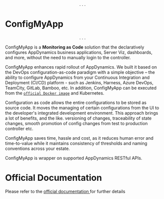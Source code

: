 <center>. . .</center>

# ConfigMyApp

<center>. . .</center>

ConfigMyApp is a <b>Monitoring as Code</b> solution that the declaratively configures AppDynamics business applications, Server Viz, dashboards, and more, without the need to manually login to the controller. 

ConfigMyApp enhances rapid rollout of AppDynamics. We built it based on the DevOps configuration-as-code paradigm with a simple objective – the ability to configure AppDynamics from your Continuous Integration and Deployment (CI/CD) platform - such as Jenkins, Harness, Azure DevOps, TeamCity, GitLab, Bamboo, etc. In addition, ConfigMyApp can be executed from the <a href="https://appdynamics.github.io/ConfigMyApp/integrations/2-docker.html">`official Docker image`</a> and Kubernetes. 

Configuration as code allows the entire configurations to be stored as source code.  It moves the managing of certain configurations from the UI to the developer's integrated development environment. This approach brings a lot of benefits, and the like. versioning of changes, traceability of state changes, smooth promotion of config changes from test to production controller etc. 

ConfigMyApp saves time, hassle and cost, as it reduces human error and time-to-value while it maintains consistency of thresholds and naming conventions across your estate.  


ConfigMyApp is wrapper on supported AppDynamics RESTful APIs.

# Official Documentation

Please refer to the <a href="https://appdynamics.github.io/ConfigMyApp" target="_blank"> official documentation </a> for further details

